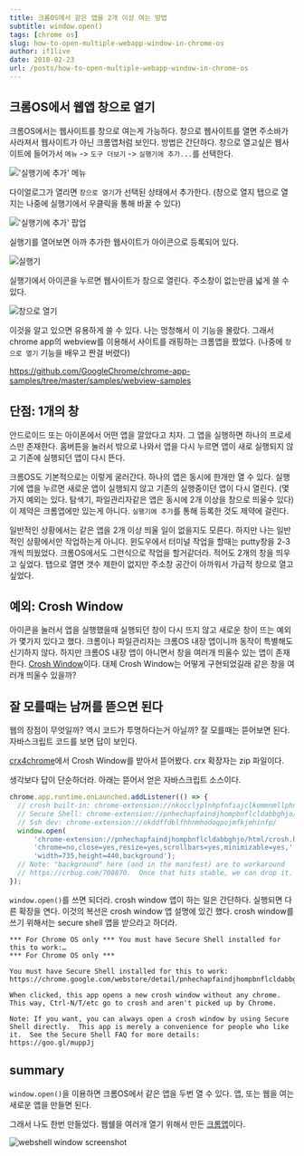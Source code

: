 ```yaml
---
title: 크롬OS에서 같은 앱을 2개 이상 여는 방법
subtitle: window.open()
tags: [chrome os]
slug: how-to-open-multiple-webapp-window-in-chrome-os
author: if1live
date: 2018-02-23
url: /posts/how-to-open-multiple-webapp-window-in-chrome-os
---
```


## 크롬OS에서 웹앱 창으로 열기

크롬OS에서는 웹사이트를 창으로 여는게 가능하다.
창으로 웹사이트를 열면 주소바가 사라져서 웹사이트가 아닌 크롬앱처럼 보인다.
방법은 간단하다.
창으로 열고싶은 웹사이트에 들어가서 `메뉴` -> `도구 더보기` -> `실행기에 추가...`를 선택한다.

!['실행기에 추가' 메뉴][img-add-to-launcher-menu]

다이얼로그가 열리면 `창으로 열기`가 선택된 상태에서 추가한다.
(창으로 열지 탭으로 열지는 나중에 실행기에서 우클릭을 통해 바꿀 수 있다)

!['실행기에 추가' 팝업][img-add-to-launcher-dialog]

실행기를 열어보면 아까 추가한 웹사이트가 아이콘으로 등록되어 있다.

![실행기][img-launcher-menu]

실행기에서 아이콘을 누르면 웹사이트가 창으로 열린다.
주소창이 없는만큼 넓게 쓸 수 있다.

![창으로 열기][img-webapp-window]

이것을 알고 있으면 유용하게 쓸 수 있다.
나는 멍청해서 이 기능을 몰랐다.
그래서 chrome app의 webview를 이용해서 사이트를 래핑하는 크롬앱을 짰었다.
(나중에 `창으로 열기` 기능을 배우고 짠걸 버렸다)

https://github.com/GoogleChrome/chrome-app-samples/tree/master/samples/webview-samples

## 단점: 1개의 창

안드로이드 또는 아이폰에서 어떤 앱을 깔았다고 치자.
그 앱을 실행하면 하나의 프로세스만 존재한다.
홈버튼을 눌러서 밖으로 나와서 앱을 다시 누르면 앱이 새로 실행되지 않고 기존에 실행되던 앱이 다시 뜬다.

크롬OS도 기본적으로는 이렇게 굴러간다.
하나의 앱은 동시에 한개만 열 수 있다.
실행기에 앱을 누르면 새로운 앱이 실행되지 않고 기존의 실행중이던 앱이 다시 열린다.
(몇가지 예외는 있다. 탐색기, 파일관리자같은 앱은 동시에 2개 이상을 창으로 띄울수 있다)
이 제약은 크롬앱에만 있는게 아니다. `실행기에 추가`를 통해 등록한 것도 제약에 걸린다.

일반적인 상황에서는 같은 앱을 2개 이상 띄울 일이 없을지도 모른다.
하지만 나는 일반적인 상황에서만 작업하는게 아니다.
윈도우에서 터미널 작업을 할때는 putty창을 2-3개씩 띄웠었다.
크롬OS에서도 그런식으로 작업을 할거같더라.
적어도 2개의 창을 띄우고 싶었다.
탭으로 열면 갯수 제한이 없지만 주소창 공간이 아까워서 가급적 창으로 열고 싶었다.

## 예외: Crosh Window

아이콘을 눌러서 앱을 실행했을때 실행되던 창이 다시 뜨지 않고 새로운 창이 뜨는 예외가 몇가지 있다고 했다.
크롬이나 파일관리자는 크롬OS 내장 앱이니까 동작이 특별해도 신기하지 않다.
하지만 크롬OS 내장 앱이 아니면서 창을 여러개 띄울수 있는 앱이 존재한다.
[Crosh Window][store-croshwindow]이다.
대체 Crosh Window는 어떻게 구현되었길래 같은 창을 여러개 띄울수 있을까?

## 잘 모를때는 남꺼를 뜯으면 된다

웹의 장점이 무엇일까? 역시 코드가 투명하다는거 아닐까?
잘 모를때는 뜯어보면 된다.
자바스크립트 코드를 보면 답이 보인다.

[crx4chrome][download-croshwindow]에서 Crosh Window를 받아서 뜯어봤다.
crx 확장자는 zip 파일이다.

생각보다 답이 단순하더라. 아래는 뜯어서 얻은 자바스크립트 소스이다.

```js
chrome.app.runtime.onLaunched.addListener(() => {
  // crosh built-in: chrome-extension://nkoccljplnhpfnfiajclkommnmllphnl/
  // Secure Shell: chrome-extension://pnhechapfaindjhompbnflcldabbghjo/
  // Ssh dev: chrome-extension://okddffdblfhhnmhodogpojmfkjmhinfp/
  window.open(
      'chrome-extension://pnhechapfaindjhompbnflcldabbghjo/html/crosh.html', '',
      'chrome=no,close=yes,resize=yes,scrollbars=yes,minimizable=yes,' +
      'width=735,height=440,background');
  // Note: "background" here (and in the manifest) are to workaround
  // https://crbug.com/708870.  Once that hits stable, we can drop it.
});
```

`window.open()`를 쓰면 되더라.
crosh window 앱이 하는 일은 간단하다. 실행되면 다른 확장을 연다.
이것의 복선은 crosh window 앱 설명에 있긴 했다.
crosh window를 쓰기 위해서는 secure shell 앱을 받으라고 하더라.

```
*** For Chrome OS only *** You must have Secure Shell installed for this to work:…
*** For Chrome OS only ***

You must have Secure Shell installed for this to work: https://chrome.google.com/webstore/detail/pnhechapfaindjhompbnflcldabbghjo

When clicked, this app opens a new crosh window without any chrome. This way, Ctrl-N/T/etc go to crosh and aren't picked up by Chrome.

Note: If you want, you can always open a crosh window by using Secure Shell directly.  This app is merely a convenience for people who like it.  See the Secure Shell FAQ for more details:
https://goo.gl/muppJj
```

## summary

`window.open()`을 이용하면 크롬OS에서 같은 앱을 두번 열 수 있다.
앱, 또는 웹을 여는 새로운 앱을 만들면 된다.
 
그래서 나도 한번 만들었다. 웹쉘을 여러개 열기 위해서 만든 [크롬앱][repo-webshell-window]이다.

![webshell window screenshot](https://raw.githubusercontent.com/if1live/webshell-window/master/document/multi-instance.png)

[repo-croshwindow]: https://github.com/adlr/croshwindow
[store-croshwindow]: https://chrome.google.com/webstore/detail/crosh-window/nhbmpbdladcchdhkemlojfjdknjadhmh
[download-croshwindow]: https://www.crx4chrome.com/crx/59783/

[img-add-to-launcher-dialog]: {attach}how-to-open-multiple-webapp-window-in-chrome-os/add-to-launcher-dialog.png
[img-add-to-launcher-menu]: {attach}how-to-open-multiple-webapp-window-in-chrome-os/add-to-launcher-menu.png
[img-launcher-menu]: {attach}how-to-open-multiple-webapp-window-in-chrome-os/launcher-menu.png
[img-webapp-window]: {attach}how-to-open-multiple-webapp-window-in-chrome-os/webapp-window.png

[repo-webshell-window]: https://github.com/if1live/webshell-window


